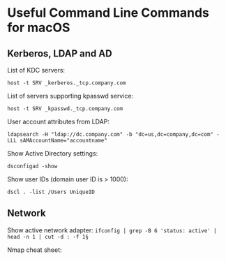 Useful Command Line Commands for macOS
======================================

Kerberos, LDAP and AD
---------------------

List of KDC servers:

`host -t SRV _kerberos._tcp.company.com`

List of servers supporting kpasswd service:

`host -t SRV _kpasswd._tcp.company.com`

User account attributes from LDAP:

`ldapsearch -H "ldap://dc.company.com" -b "dc=us,dc=company,dc=com" -LLL sAMAccountName="accountname"`

Show Active Directory settings:

`dsconfigad -show`

Show user IDs (domain user ID is > 1000):

`dscl . -list /Users UniqueID`

Network
---------------------

Show active network adapter:
`ifconfig | grep -B 6 'status: active' | head -n 1 | cut -d : -f 1§`

Nmap cheat sheet:

[](https://hackertarget.com/nmap-cheatsheet-a-quick-reference-guide/)

